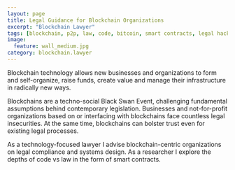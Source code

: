 ```yaml
---
layout: page
title: Legal Guidance for Blockchain Organizations
excerpt: "Blockchain Lawyer"
tags: [blockchain, p2p, law, code, bitcoin, smart contracts, legal hacking, legal automation]
image:
  feature: wall_medium.jpg
category: blockchain.lawyer
---
```


Blockchain technology allows new businesses and organizations to form and self-organize, raise funds, create value and manage their infrastructure in radically new ways. 

Blockchains are a techno-social Black Swan Event, challenging fundamental assumptions behind contemporary legislation. Businesses and not-for-profit organizations based on or interfacing with blockchains face countless legal insecurities. At the same time, blockchains can bolster trust even for existing legal processes.

As a technology-focused lawyer I advise blockchain-centric organizations on legal compliance and systems design. As a researcher I explore the depths of code vs law in the form of smart contracts.